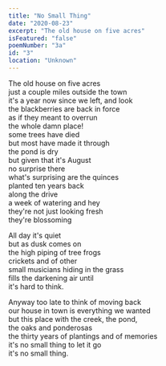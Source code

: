 ```yaml
---
title: "No Small Thing"
date: "2020-08-23"
excerpt: "The old house on five acres"
isFeatured: "false"
poemNumber: "3a"
id: "3"
location: "Unknown"
---
```


The old house on five acres  
just a couple miles outside the town  
it's a year now since we left, and look  
the blackberries are back in force  
as if they meant to overrun  
the whole damn place!  
some trees have died  
but most have made it through  
the pond is dry  
but given that it's August  
no surprise there  
what's surprising are the quinces  
planted ten years back  
along the drive  
a week of watering and hey  
they're not just looking fresh  
they're blossoming

All day it's quiet  
but as dusk comes on  
the high piping of tree frogs  
crickets and of other  
small musicians hiding in the grass  
fills the darkening air until  
it's hard to think.

Anyway too late to think of moving back  
our house in town is everything we wanted  
but this place with the creek, the pond,  
the oaks and ponderosas  
the thirty years of plantings and of memories  
it's no small thing to let it go  
it's no small thing.
